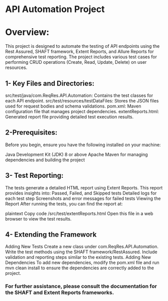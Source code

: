 # **API Automation Project**

# Overview:
This project is designed to automate the testing of API endpoints using the Rest Assured, SHAFT framework, Extent Reports, and Allure Reports for comprehensive test reporting. The project includes various test cases for performing CRUD operations (Create, Read, Update, Delete) on user resources.

## 1- Key Files and Directories:
src/test/java/com.ReqRes.API.Automation: Contains the test classes for each API endpoint.
src/test/resources/testDataFiles: Stores the JSON files used for request bodies and schema validations.
pom.xml: Maven configuration file that manages project dependencies.
extentReports.html: Generated report file providing detailed test execution results.

## 2-Prerequisites:
Before you begin, ensure you have the following installed on your machine:

Java Development Kit (JDK) 8 or above
Apache Maven for managing dependencies and building the project

## 3- Test Reporting:
The tests generate a detailed HTML report using Extent Reports. This report provides insights into:
Passed, Failed, and Skipped tests
Detailed logs for each test step
Screenshots and error messages for failed tests
Viewing the Report
After running the tests, you can find the report at:

plaintext
Copy code
/src/test/extentReports.html
Open this file in a web browser to view the test results.

## 4- Extending the Framework
Adding New Tests
Create a new class under com.ReqRes.API.Automation.
Write the test methods using the SHAFT framework/RestAssured.
Include validation and reporting steps similar to the existing tests.
Adding New Dependencies
To add new dependencies, modify the pom.xml file and run mvn clean install to ensure the dependencies are correctly added to the project.

### For further assistance, please consult the documentation for the SHAFT and Extent Reports frameworks.
